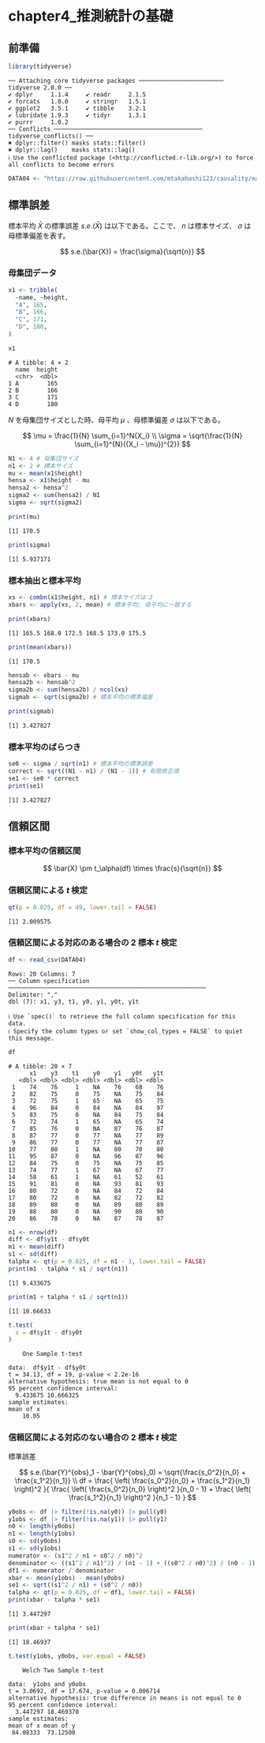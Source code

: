 # chapter4_推測統計の基礎


## 前準備

``` r
library(tidyverse)
```

    ── Attaching core tidyverse packages ──────────────────────── tidyverse 2.0.0 ──
    ✔ dplyr     1.1.4     ✔ readr     2.1.5
    ✔ forcats   1.0.0     ✔ stringr   1.5.1
    ✔ ggplot2   3.5.1     ✔ tibble    3.2.1
    ✔ lubridate 1.9.3     ✔ tidyr     1.3.1
    ✔ purrr     1.0.2     
    ── Conflicts ────────────────────────────────────────── tidyverse_conflicts() ──
    ✖ dplyr::filter() masks stats::filter()
    ✖ dplyr::lag()    masks stats::lag()
    ℹ Use the conflicted package (<http://conflicted.r-lib.org/>) to force all conflicts to become errors

``` r
DATA04 <- "https://raw.githubusercontent.com/mtakahashi123/causality/main/data04.csv"
```

## 標準誤差

標本平均 $\bar{X}$ の標準誤差 $s.e.(\bar{X})$ は以下である。ここで、 $n$
は標本サイズ、 $\sigma$ は母標準偏差を表す。

$$
s.e.(\bar{X}) = \frac{\sigma}{\sqrt{n}}
$$

### 母集団データ

``` r
x1 <- tribble(
  ~name, ~height,
  "A", 165,
  "B", 166,
  "C", 171,
  "D", 180,
)

x1
```

    # A tibble: 4 × 2
      name  height
      <chr>  <dbl>
    1 A        165
    2 B        166
    3 C        171
    4 D        180

$N$ を母集団サイズとした時、母平均 $\mu$ 、母標準偏差 $\sigma$
は以下である。

$$
\mu = \frac{1}{N} \sum_{i=1}^N{X_i} \\
\sigma = \sqrt{\frac{1}{N} \sum_{i=1}^{N}({X_i - \mu})^{2}}
$$

``` r
N1 <- 4 # 母集団サイズ
n1 <- 2 # 標本サイズ
mu <- mean(x1$height)
hensa <- x1$height - mu
hensa2 <- hensa^2
sigma2 <- sum(hensa2) / N1
sigma <- sqrt(sigma2)

print(mu)
```

    [1] 170.5

``` r
print(sigma)
```

    [1] 5.937171

### 標本抽出と標本平均

``` r
xs <- combn(x1$height, n1) # 標本サイズは 2
xbars <- apply(xs, 2, mean) # 標本平均; 母平均に一致する

print(xbars)
```

    [1] 165.5 168.0 172.5 168.5 173.0 175.5

``` r
print(mean(xbars))
```

    [1] 170.5

``` r
hensab <- xbars - mu
hensa2b <- hensab^2
sigma2b <- sum(hensa2b) / ncol(xs)
sigmab <- sqrt(sigma2b) # 標本平均の標準偏差

print(sigmab)
```

    [1] 3.427827

### 標本平均のばらつき

``` r
se0 <- sigma / sqrt(n1) # 標本平均の標準誤差
correct <- sqrt((N1 - n1) / (N1 - 1)) # 有限修正項
se1 <- se0 * correct
print(se1)
```

    [1] 3.427827

## 信頼区間

### 標本平均の信頼区間

$$
\bar{X} \pm t_\alpha(df) \times \frac{s}{\sqrt{n}}
$$

### 信頼区間による $t$ 検定

``` r
qt(p = 0.025, df = 49, lower.tail = FALSE)
```

    [1] 2.009575

### 信頼区間による対応のある場合の 2 標本 $t$ 検定

``` r
df <- read_csv(DATA04)
```

    Rows: 20 Columns: 7
    ── Column specification ────────────────────────────────────────────────────────
    Delimiter: ","
    dbl (7): x1, y3, t1, y0, y1, y0t, y1t

    ℹ Use `spec()` to retrieve the full column specification for this data.
    ℹ Specify the column types or set `show_col_types = FALSE` to quiet this message.

``` r
df
```

    # A tibble: 20 × 7
          x1    y3    t1    y0    y1   y0t   y1t
       <dbl> <dbl> <dbl> <dbl> <dbl> <dbl> <dbl>
     1    74    76     1    NA    76    68    76
     2    82    75     0    75    NA    75    84
     3    72    75     1    65    NA    65    75
     4    96    84     0    84    NA    84    97
     5    83    75     0    NA    84    75    84
     6    72    74     1    65    NA    65    74
     7    85    76     0    NA    87    76    87
     8    87    77     0    77    NA    77    89
     9    86    77     0    77    NA    77    87
    10    77    80     1    NA    80    70    80
    11    95    87     0    NA    96    87    96
    12    84    75     0    75    NA    75    85
    13    74    77     1    67    NA    67    77
    14    58    61     1    NA    61    52    61
    15    91    81     0    NA    93    81    93
    16    80    72     0    NA    84    72    84
    17    80    72     0    NA    82    72    82
    18    89    80     0    NA    89    80    89
    19    88    80     0    NA    90    80    90
    20    86    78     0    NA    87    78    87

``` r
n1 <- nrow(df)
diff <- df$y1t - df$y0t
m1 <- mean(diff)
s1 <- sd(diff)
talpha <- qt(p = 0.025, df = n1 - 1, lower.tail = FALSE)
print(m1 - talpha * s1 / sqrt(n1))
```

    [1] 9.433675

``` r
print(m1 + talpha * s1 / sqrt(n1))
```

    [1] 10.66633

``` r
t.test(
  x = df$y1t - df$y0t
)
```


        One Sample t-test

    data:  df$y1t - df$y0t
    t = 34.13, df = 19, p-value < 2.2e-16
    alternative hypothesis: true mean is not equal to 0
    95 percent confidence interval:
      9.433675 10.666325
    sample estimates:
    mean of x 
        10.05 

### 信頼区間による対応のない場合の 2 標本 $t$ 検定

標準誤差

$$
s.e.(\bar{Y}^{obs}_1 - \bar{Y}^{obs}_0) = \sqrt{\frac{s_0^2}{n_0} + \frac{s_1^2}{n_1}} \\
df = \frac{
\left( \frac{s_0^2}{n_0} + \frac{s_1^2}{n_1} \right)^2
}{
\frac{ \left( \frac{s_0^2}{n_0} \right)^2 }{n_0 - 1} +
\frac{ \left( \frac{s_1^2}{n_1} \right)^2 }{n_1 - 1}
}
$$

``` r
y0obs <- df |> filter(!is.na(y0)) |> pull(y0)
y1obs <- df |> filter(!is.na(y1)) |> pull(y1)
n0 <- length(y0obs)
n1 <- length(y1obs)
s0 <- sd(y0obs)
s1 <- sd(y1obs)
numerator <- (s1^2 / n1 + s0^2 / n0)^2
denominator <- ((s1^2 / n1)^2) / (n1 - 1) + ((s0^2 / n0)^2) / (n0 - 1)
df1 <- numerator / denominator
xbar <- mean(y1obs) - mean(y0obs)
se1 <- sqrt((s1^2 / n1) + (s0^2 / n0))
talpha <- qt(p = 0.025, df = df1, lower.tail = FALSE)
print(xbar - talpha * se1)
```

    [1] 3.447297

``` r
print(xbar + talpha * se1)
```

    [1] 18.46937

``` r
t.test(y1obs, y0obs, var.equal = FALSE)
```


        Welch Two Sample t-test

    data:  y1obs and y0obs
    t = 3.0692, df = 17.674, p-value = 0.006714
    alternative hypothesis: true difference in means is not equal to 0
    95 percent confidence interval:
      3.447297 18.469370
    sample estimates:
    mean of x mean of y 
     84.08333  73.12500 
